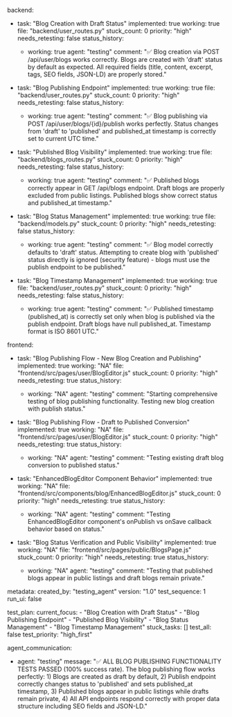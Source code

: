 backend:
  - task: "Blog Creation with Draft Status"
    implemented: true
    working: true
    file: "backend/user_routes.py"
    stuck_count: 0
    priority: "high"
    needs_retesting: false
    status_history:
      - working: true
        agent: "testing"
        comment: "✅ Blog creation via POST /api/user/blogs works correctly. Blogs are created with 'draft' status by default as expected. All required fields (title, content, excerpt, tags, SEO fields, JSON-LD) are properly stored."

  - task: "Blog Publishing Endpoint"
    implemented: true
    working: true
    file: "backend/user_routes.py"
    stuck_count: 0
    priority: "high"
    needs_retesting: false
    status_history:
      - working: true
        agent: "testing"
        comment: "✅ Blog publishing via POST /api/user/blogs/{id}/publish works perfectly. Status changes from 'draft' to 'published' and published_at timestamp is correctly set to current UTC time."

  - task: "Published Blog Visibility"
    implemented: true
    working: true
    file: "backend/blogs_routes.py"
    stuck_count: 0
    priority: "high"
    needs_retesting: false
    status_history:
      - working: true
        agent: "testing"
        comment: "✅ Published blogs correctly appear in GET /api/blogs endpoint. Draft blogs are properly excluded from public listings. Published blogs show correct status and published_at timestamp."

  - task: "Blog Status Management"
    implemented: true
    working: true
    file: "backend/models.py"
    stuck_count: 0
    priority: "high"
    needs_retesting: false
    status_history:
      - working: true
        agent: "testing"
        comment: "✅ Blog model correctly defaults to 'draft' status. Attempting to create blog with 'published' status directly is ignored (security feature) - blogs must use the publish endpoint to be published."

  - task: "Blog Timestamp Management"
    implemented: true
    working: true
    file: "backend/user_routes.py"
    stuck_count: 0
    priority: "high"
    needs_retesting: false
    status_history:
      - working: true
        agent: "testing"
        comment: "✅ Published timestamp (published_at) is correctly set only when blog is published via the publish endpoint. Draft blogs have null published_at. Timestamp format is ISO 8601 UTC."

frontend:
  - task: "Blog Publishing Flow - New Blog Creation and Publishing"
    implemented: true
    working: "NA"
    file: "frontend/src/pages/user/BlogEditor.js"
    stuck_count: 0
    priority: "high"
    needs_retesting: true
    status_history:
      - working: "NA"
        agent: "testing"
        comment: "Starting comprehensive testing of blog publishing functionality. Testing new blog creation with publish status."

  - task: "Blog Publishing Flow - Draft to Published Conversion"
    implemented: true
    working: "NA"
    file: "frontend/src/pages/user/BlogEditor.js"
    stuck_count: 0
    priority: "high"
    needs_retesting: true
    status_history:
      - working: "NA"
        agent: "testing"
        comment: "Testing existing draft blog conversion to published status."

  - task: "EnhancedBlogEditor Component Behavior"
    implemented: true
    working: "NA"
    file: "frontend/src/components/blog/EnhancedBlogEditor.js"
    stuck_count: 0
    priority: "high"
    needs_retesting: true
    status_history:
      - working: "NA"
        agent: "testing"
        comment: "Testing EnhancedBlogEditor component's onPublish vs onSave callback behavior based on status."

  - task: "Blog Status Verification and Public Visibility"
    implemented: true
    working: "NA"
    file: "frontend/src/pages/public/BlogsPage.js"
    stuck_count: 0
    priority: "high"
    needs_retesting: true
    status_history:
      - working: "NA"
        agent: "testing"
        comment: "Testing that published blogs appear in public listings and draft blogs remain private."

metadata:
  created_by: "testing_agent"
  version: "1.0"
  test_sequence: 1
  run_ui: false

test_plan:
  current_focus:
    - "Blog Creation with Draft Status"
    - "Blog Publishing Endpoint"
    - "Published Blog Visibility"
    - "Blog Status Management"
    - "Blog Timestamp Management"
  stuck_tasks: []
  test_all: false
  test_priority: "high_first"

agent_communication:
  - agent: "testing"
    message: "✅ ALL BLOG PUBLISHING FUNCTIONALITY TESTS PASSED (100% success rate). The blog publishing flow works perfectly: 1) Blogs are created as draft by default, 2) Publish endpoint correctly changes status to 'published' and sets published_at timestamp, 3) Published blogs appear in public listings while drafts remain private, 4) All API endpoints respond correctly with proper data structure including SEO fields and JSON-LD."